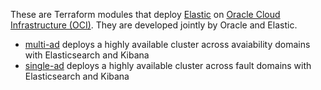 These are Terraform modules that deploy [Elastic](https://www.elastic.co/products/) on [Oracle Cloud Infrastructure (OCI)](https://cloud.oracle.com/en_US/cloud-infrastructure). They are developed jointly by Oracle and Elastic.

* [multi-ad](cluster/multi-ad) deploys a highly available cluster across avaiability domains with Elasticsearch and Kibana
* [single-ad](cluster/single-ad) deploys a highly available cluster across fault domains with Elasticsearch and Kibana